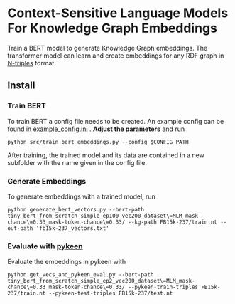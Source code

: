 # Context-Sensitive Language Models For Knowledge Graph Embeddings

Train a BERT model to generate Knowledge Graph embeddings. The transformer model can learn and create embeddings for any RDF graph in [N-triples](https://www.w3.org/TR/n-triples/) format.


## Install

### Train BERT

To train BERT a config file needs to be created. An example config can be found in [example_config.ini](src/conf/example_config.ini) . **Adjust the parameters** and run 

```
python src/train_bert_embeddings.py --config $CONFIG_PATH
```

After training, the trained model and its data are contained in a new subfolder with the name given in the config file.

### Generate Embeddings

To generate embeddings with a trained model, run 

```
python generate_bert_vectors.py --bert-path tiny_bert_from_scratch_simple_ep100_vec200_dataset\=MLM_mask-chance\=0.33_mask-token-chance\=0.33/ --kg-path FB15k-237/train.nt --out-path 'fb15k-237_vectors.txt'

```


### Evaluate with [pykeen](https://github.com/pykeen/pykeen)

Evaluate the embeddings in pykeen with

```
python get_vecs_and_pykeen_eval.py --bert-path tiny_bert_from_scratch_simple_ep2_vec200_dataset\=MLM_mask-chance\=0.33_mask-token-chance\=0.33/ --pykeen-train-triples FB15k-237/train.nt --pykeen-test-triples FB15k-237/test.nt
```
